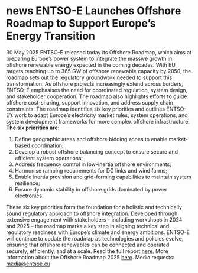 #  news ENTSO-E Launches Offshore Roadmap to Support Europe’s Energy Transition
30 May 2025
ENTSO-E released today its Offshore Roadmap, which aims at preparing Europe’s power system to integrate the massive growth in offshore renewable energy expected in the coming decades. With EU targets reaching up to 365 GW of offshore renewable capacity by 2050, the roadmap sets out the regulatory groundwork needed to support this transformation.
As offshore projects increasingly extend across borders, ENTSO-E emphasises the need for coordinated regulation, system design, and stakeholder cooperation. The roadmap also highlights efforts to guide offshore cost-sharing, support innovation, and address supply chain constraints.
The roadmap identifies six key priorities and outlines ENTSO-E’s work to adapt Europe’s electricity market rules, system operations, and system development frameworks for more complex offshore infrastructure. **The six priorities are:**
  1. Define geographic areas and offshore bidding zones to enable market-based coordination;
  2. Develop a robust offshore balancing concept to ensure secure and efficient system operations;
  3. Address frequency control in low-inertia offshore environments;
  4. Harmonise ramping requirements for DC links and wind farms;
  5. Enable inertia provision and grid-forming capabilities to maintain system resilience;
  6. Ensure dynamic stability in offshore grids dominated by power electronics.


These six key priorities form the foundation for a holistic and technically sound regulatory approach to offshore integration.
Developed through extensive engagement with stakeholders – including workshops in 2024 and 2025 – the roadmap marks a key step in aligning technical and regulatory readiness with Europe’s climate and energy ambitions. ENTSO-E will continue to update the roadmap as technologies and policies evolve, ensuring that offshore renewables can be connected and operated securely, efficiently, and at a scale.
Read the full report [here.](https://eepublicdownloads.blob.core.windows.net/public-cdn-container/clean-documents/Publications/2025/ENTSO-E_Offshore_Roadmap_2025.pdf)
More information about the Offshore Roadmap 2025 [here](https://www.entsoe.eu/outlooks/offshore-hub/).
Media requests: media@entsoe.eu
